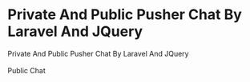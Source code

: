# Private And Public Pusher Chat By Laravel And JQuery 
Private And Public Pusher Chat By Laravel And JQuery
<br><br>
Public Chat  
<img src="../master/images/groupChat.png" alt="">  
